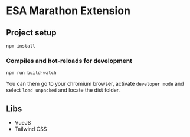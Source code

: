 # ESA Marathon Extension

## Project setup
```
npm install
```

### Compiles and hot-reloads for development
```
npm run build-watch
```
You can them go to your chromium browser, activate `developer mode` and select `load unpacked` and locate the dist folder.

## Libs
- VueJS
- Tailwind CSS